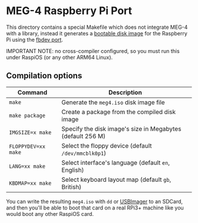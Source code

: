 MEG-4 Raspberry Pi Port
=======================

This directory contains a special Makefile which does not integrate MEG-4 with a library, instead it generates a
[bootable disk image](../../docs/MEG-4_OS.md) for the Raspberry Pi using the [fbdev port](../fbdev_alsa).

IMPORTANT NOTE: no cross-compiler configured, so you must run this under RaspiOS (or any other ARM64 Linux).

Compilation options
-------------------

| Command               | Description                                                |
|-----------------------|------------------------------------------------------------|
| `make`                | Generate the `meg4.iso` disk image file                    |
| `make package`        | Create a package from the compiled disk image              |
| `IMGSIZE=x make`      | Specify the disk image's size in Megabytes (default 256 M) |
| `FLOPPYDEV=xx make`   | Select the floppy device (default `/dev/mmcblk0p1`)        |
| `LANG=xx make`        | Select interface's language (default `en`, English)        |
| `KBDMAP=xx make`      | Select keyboard layout map (default `gb`, British)         |

You can write the resulting `meg4.iso` with `dd` or [USBImager](https://bztsrc.gitlab.io/usbimager/) to an SDCard,
and then you'll be able to boot that card on a real RPi3+ machine like you would boot any other RaspiOS card.
